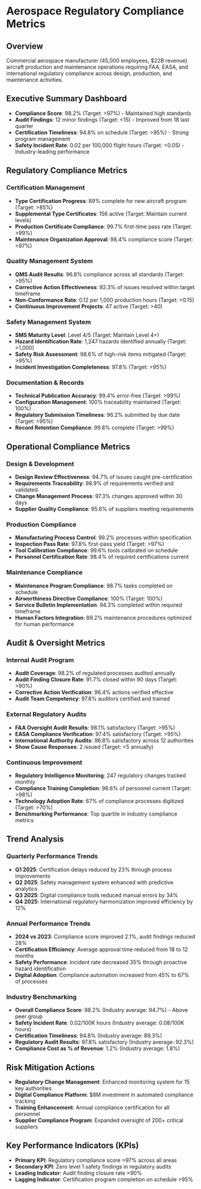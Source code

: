 # Aerospace Regulatory Compliance Metrics

## Overview
Commercial aerospace manufacturer (45,000 employees, $22B revenue) aircraft production and maintenance operations requiring FAA, EASA, and international regulatory compliance across design, production, and maintenance activities.

## Executive Summary Dashboard
- **Compliance Score**: 98.2% (Target: >97%) - Maintained high standards
- **Audit Findings**: 12 minor findings (Target: <15) - Improved from 18 last quarter
- **Certification Timeliness**: 94.8% on schedule (Target: >95%) - Strong program management
- **Safety Incident Rate**: 0.02 per 100,000 flight hours (Target: <0.05) - Industry-leading performance

## Regulatory Compliance Metrics

### Certification Management
- **Type Certification Progress**: 89% complete for new aircraft program (Target: >85%)
- **Supplemental Type Certificates**: 156 active (Target: Maintain current levels)
- **Production Certificate Compliance**: 99.7% first-time pass rate (Target: >99%)
- **Maintenance Organization Approval**: 98.4% compliance score (Target: >97%)

### Quality Management System
- **QMS Audit Results**: 96.8% compliance across all standards (Target: >95%)
- **Corrective Action Effectiveness**: 92.3% of issues resolved within target timeframe
- **Non-Conformance Rate**: 0.12 per 1,000 production hours (Target: <0.15)
- **Continuous Improvement Projects**: 47 active (Target: >40)

### Safety Management System
- **SMS Maturity Level**: Level 4/5 (Target: Maintain Level 4+)
- **Hazard Identification Rate**: 1,247 hazards identified annually (Target: >1,000)
- **Safety Risk Assessment**: 98.6% of high-risk items mitigated (Target: >95%)
- **Incident Investigation Completeness**: 97.8% (Target: >95%)

### Documentation & Records
- **Technical Publication Accuracy**: 99.4% error-free (Target: >99%)
- **Configuration Management**: 100% traceability maintained (Target: 100%)
- **Regulatory Submission Timeliness**: 96.2% submitted by due date (Target: >95%)
- **Record Retention Compliance**: 99.8% complete (Target: >99%)

## Operational Compliance Metrics

### Design & Development
- **Design Review Effectiveness**: 94.7% of issues caught pre-certification
- **Requirements Traceability**: 98.9% of requirements verified and validated
- **Change Management Process**: 97.3% changes approved within 30 days
- **Supplier Quality Compliance**: 95.6% of suppliers meeting requirements

### Production Compliance
- **Manufacturing Process Control**: 99.2% processes within specification
- **Inspection Pass Rate**: 97.8% first-pass yield (Target: >97%)
- **Tool Calibration Compliance**: 99.6% tools calibrated on schedule
- **Personnel Certification Rate**: 98.4% of required certifications current

### Maintenance Compliance
- **Maintenance Program Compliance**: 98.7% tasks completed on schedule
- **Airworthiness Directive Compliance**: 100% (Target: 100%)
- **Service Bulletin Implementation**: 94.3% completed within required timeframe
- **Human Factors Integration**: 89.2% maintenance procedures optimized for human performance

## Audit & Oversight Metrics

### Internal Audit Program
- **Audit Coverage**: 98.2% of regulated processes audited annually
- **Audit Finding Closure Rate**: 91.7% closed within 90 days (Target: >90%)
- **Corrective Action Verification**: 96.4% actions verified effective
- **Audit Team Competency**: 97.8% auditors certified and trained

### External Regulatory Audits
- **FAA Oversight Audit Results**: 98.1% satisfactory (Target: >95%)
- **EASA Compliance Verification**: 97.4% satisfactory (Target: >95%)
- **International Authority Audits**: 96.8% satisfactory across 12 authorities
- **Show Cause Responses**: 2 issued (Target: <5 annually)

### Continuous Improvement
- **Regulatory Intelligence Monitoring**: 247 regulatory changes tracked monthly
- **Compliance Training Completion**: 98.6% of personnel current (Target: >98%)
- **Technology Adoption Rate**: 67% of compliance processes digitized (Target: >70%)
- **Benchmarking Performance**: Top quartile in industry compliance metrics

## Trend Analysis

### Quarterly Performance Trends
- **Q1 2025**: Certification delays reduced by 23% through process improvements
- **Q2 2025**: Safety management system enhanced with predictive analytics
- **Q3 2025**: Digital compliance tools reduced manual errors by 34%
- **Q4 2025**: International regulatory harmonization improved efficiency by 12%

### Annual Performance Trends
- **2024 vs 2023**: Compliance score improved 2.1%, audit findings reduced 28%
- **Certification Efficiency**: Average approval time reduced from 18 to 12 months
- **Safety Performance**: Incident rate decreased 35% through proactive hazard identification
- **Digital Adoption**: Compliance automation increased from 45% to 67% of processes

### Industry Benchmarking
- **Overall Compliance Score**: 98.2% (Industry average: 94.7%) - Above peer group
- **Safety Incident Rate**: 0.02/100K hours (Industry average: 0.08/100K hours)
- **Certification Timeliness**: 94.8% (Industry average: 89.3%)
- **Regulatory Audit Results**: 97.8% satisfactory (Industry average: 92.3%)
- **Compliance Cost as % of Revenue**: 1.2% (Industry average: 1.8%)

## Risk Mitigation Actions
- **Regulatory Change Management**: Enhanced monitoring system for 15 key authorities
- **Digital Compliance Platform**: $8M investment in automated compliance tracking
- **Training Enhancement**: Annual compliance certification for all personnel
- **Supplier Compliance Program**: Expanded oversight of 200+ critical suppliers

## Key Performance Indicators (KPIs)
- **Primary KPI**: Regulatory compliance score >97% across all areas
- **Secondary KPI**: Zero level 1 safety findings in regulatory audits
- **Leading Indicator**: Audit finding closure rate >90%
- **Lagging Indicator**: Certification program completion on schedule >95%
